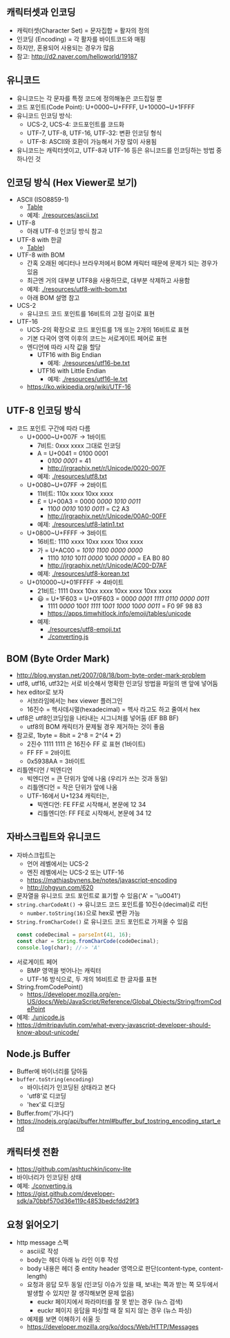 ## 캐릭터셋과 인코딩
- 캐릭터셋(Character Set) = 문자집합 = 활자의 정의
- 인코딩 (Encoding) = 각 활자를 바이트코드와 매핑
- 하지만, 혼용되어 사용되는 경우가 많음
- 참고: http://d2.naver.com/helloworld/19187

## 유니코드
- 유니코드는 각 문자를 특정 코드에 정의해놓은 코드집일 뿐
- 코드 포인트(Code Point): U+0000~U+FFFF, U+10000~U+1FFFF
- 유니코드 인코딩 방식:
    - UCS-2, UCS-4: 코드포인트를 코드화
    - UTF-7, UTF-8, UTF-16, UTF-32: 변환 인코딩 형식
    - UTF-8: ASCII와 호환이 가능해서 가장 많이 사용됨
- 유니코드는 캐릭터셋이고, UTF-8과 UTF-16 등은 유니코드를 인코딩하는 방법 중 하나인 것

## 인코딩 방식 (Hex Viewer로 보기)
- ASCII (ISO8859-1)
    - [Table](https://cs.stanford.edu/~miles/iso8859.html)
    - 예제: [./resources/ascii.txt](./resources/ascii.txt)
- UTF-8
    - 아래 UTF-8 인코딩 방식 참고
- UTF-8 with 한글
    - [Table](http://jrgraphix.net/r/Unicode/AC00-D7AF))
- UTF-8 with BOM
    - 간혹 오래된 에디터나 브라우저에서 BOM 캐릭터 때문에 문제가 되는 경우가 있음
    - 최근엔 거의 대부분 UTF8을 사용하므로, 대부분 삭제하고 사용함
    - 예제: [./resources/utf8-with-bom.txt](./resources/utf8-with-bom.txt)
    - 아래 BOM 설명 참고
- UCS-2
    - 유니코드 코드 포인트를 16비트의 고정 길이로 표현
- UTF-16
    - UCS-2의 확장으로 코드 포인트를 1개 또는 2개의 16비트로 표현
    - 기본 다국어 영역 이후의 코드는 서로게이트 페어로 표현
    - 엔디언에 따라 시작 값을 할당
        - UTF16 with Big Endian
            - 예제: [./resources/utf16-be.txt](./resources/utf16-be.txt)
        - UTF16 with Little Endian
            - 예제: [./resources/utf16-le.txt](./resources/utf16-le.txt)
    - https://ko.wikipedia.org/wiki/UTF-16

## UTF-8 인코딩 방식
- 코드 포인트 구간에 따라 다름
    - U+0000~U+007F -> 1바이트
        - 7비트: 0xxx xxxx 그대로 인코딩
        - A = U+0041 = 0100 0001
            - 0*100 0001* = 41
            - http://jrgraphix.net/r/Unicode/0020-007F
        - 예제: [./resources/utf8.txt](./resources/utf8.txt)
    - U+0080~U+07FF -> 2바이트
        - 11비트: 110x xxxx 10xx xxxx
        - £ = U+00A3 = 0000 0*000 1010 0011*
            - 110*0 0010* 10*10 0011* = C2 A3
            - http://jrgraphix.net/r/Unicode/00A0-00FF
        - 예제: [./resources/utf8-latin1.txt](./resources/utf8-latin1.txt)
    - U+0800~U+FFFF -> 3바이트
        - 16비트: 1110 xxxx 10xx xxxx 10xx xxxx
        - 가 = U+AC00 = *1010 1100 0000 0000*
            - 1110 *1010* 10*11 0000* 10*00 0000* = EA B0 80
            - http://jrgraphix.net/r/Unicode/AC00-D7AF
        - 예제: [./resources/utf8-korean.txt](./resources/utf8-korean.txt)
    - U+010000~U+01FFFFF -> 4바이트
        - 21비트: 1111 0xxx 10xx xxxx 10xx xxxx 10xx xxxx
        - 😃 = U+1F603 = U+01F603 = 000*0 0001 1111 0110 0000 0011*
            - 1111 0*000* 10*01 1111* 10*01 1000* 10*00 0011* = F0 9F 98 83
            - https://apps.timwhitlock.info/emoji/tables/unicode
        - 예제:
            - [./resources/utf8-emoji.txt](./resources/utf8-emoji.txt)
            - [./converting.js](./converting.js)

## BOM (Byte Order Mark)
- http://blog.wystan.net/2007/08/18/bom-byte-order-mark-problem
- utf8, utf16, utf32는 서로 비슷해서 명확한 인코딩 방법을 파일의 맨 앞에 넣어둠
- hex editor로 보자
    - 서브라임에서는 hex viewer 플러그인
    - 16진수 = 헥사데시멀(hexadecimal) = 헥사 라고도 하고 줄여서 hex
- utf8은 utf8인코딩임을 나타내는 시그니처를 넣어둠 (EF BB BF)
    - utf8의 BOM 캐릭터가 문제될 경우 제거하는 것이 좋음
- 참고로, 1byte = 8bit = 2^8 = 2^(4 * 2)
    - 2진수 1111 1111 은 16진수 FF 로 표현 (1바이트)
    - FF FF = 2바이트
    - 0x5938AA = 3바이트
- 리틀엔디언 / 빅엔디언
    - 빅엔디언 = 큰 단위가 앞에 나옴 (우리가 쓰는 것과 동일)
    - 리틀엔디언 = 작은 단위가 앞에 나옴
    - UTF-16에서 U+1234 캐릭터는,
        - 빅엔디언: FE FF로 시작해서, 본문에 12 34
        - 리틀엔디언: FF FE로 시작해서, 본문에 34 12

## 자바스크립트와 유니코드
* 자바스크립트는
    * 언어 레벨에서는 UCS-2
    * 엔진 레벨에서는 UCS-2 또는 UTF-16
    * https://mathiasbynens.be/notes/javascript-encoding
    * http://ohgyun.com/620
* 문자열을 유니코드 코드 포인트로 표기할 수 있음('A' = '\u0041')
* `string.charCodeAt()` -> 유니코드 코드 포인트를 10진수(decimal)로 리턴
    * `number.toString(16)`으로 hex로 변환 가능
* `String.fromCharCode()` 로 유니코드 코드 포인트로 가져올 수 있음
    ```js
    const codeDecimal = parseInt(41, 16);
    const char = String.fromCharCode(codeDecimal);
    console.log(char); //-> 'A'
    ```
* 서로게이트 페어
    * BMP 영역을 벗어나는 캐릭터
    * UTF-16 방식으로, 두 개의 16비트로 한 글자를 표현
* String.fromCodePoint()
    * https://developer.mozilla.org/en-US/docs/Web/JavaScript/Reference/Global_Objects/String/fromCodePoint
* 예제: [./unicode.js](./unicode.js)
* https://dmitripavlutin.com/what-every-javascript-developer-should-know-about-unicode/

## Node.js Buffer
* Buffer에 바이너리를 담아둠
* `buffer.toString(encoding)`
    * 바이너리가 인코딩된 상태라고 본다
    * 'utf8'로 디코딩
    * 'hex'로 디코딩
* Buffer.from('가나다')
* https://nodejs.org/api/buffer.html#buffer_buf_tostring_encoding_start_end

## 캐릭터셋 전환
* https://github.com/ashtuchkin/iconv-lite
* 바이너리가 인코딩된 상태
* 예제: [./converting.js](./converting.js)
* https://gist.github.com/developer-sdk/a70bbf570d36e119c4853bedcfdd29f3

## 요청 읽어오기
* http message 스펙
    * ascii로 작성
    * body는 헤더 아래 뉴 라인 이후 작성
    * body 내용은 헤더 중 entity header 영역으로 판단(content-type, content-length)
    * 요청과 응답 모두 동일 (인코딩 이슈가 있을 때, 보내는 쪽과 받는 쪽 모두에서 발생할 수 있지만 잘 생각해보면 문제 없음)
        * euckr 페이지에서 파라미터를 잘 못 받는 경우 (뉴스 검색)
        * euckr 페이지 응답을 파싱할 때 잘 되지 않는 경우 (뉴스 파싱)
    * 예제를 보면 이해하기 쉬울 듯
    * https://developer.mozilla.org/ko/docs/Web/HTTP/Messages
